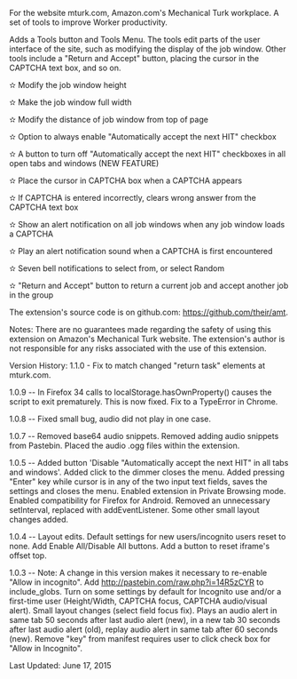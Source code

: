 For the website mturk.com, Amazon.com's Mechanical Turk workplace. A set of tools to improve Worker productivity.

Adds a Tools button and Tools Menu. The tools edit parts of the user interface of the site, such as modifying the display of the job window. Other tools include a "Return and Accept" button, placing the cursor in the CAPTCHA text box, and so on.

✫ Modify the job window height

✫ Make the job window full width

✫ Modify the distance of job window from top of page

✫ Option to always enable "Automatically accept the next HIT" checkbox

✫ A button to turn off "Automatically accept the next HIT" checkboxes in all open tabs and windows (NEW FEATURE)

✫ Place the cursor in CAPTCHA box when a CAPTCHA appears

✫ If CAPTCHA is entered incorrectly, clears wrong answer from the CAPTCHA text box

✫ Show an alert notification on all job windows when any job window loads a CAPTCHA

✫ Play an alert notification sound when a CAPTCHA is first encountered

✫ Seven bell notifications to select from, or select Random

✫ "Return and Accept" button to return a current job and accept another job in the group

The extension's source code is on github.com: https://github.com/their/amt.

Notes:
There are no guarantees made regarding the safety of using this extension on Amazon's Mechanical Turk website. The extension's author is not responsible for any risks associated with the use of this extension.

Version History:
1.1.0 - Fix to match changed "return task" elements at mturk.com.

1.0.9 -- In Firefox 34 calls to localStorage.hasOwnProperty() causes the script to exit prematurely. This is now fixed. Fix to a TypeError in Chrome.

1.0.8 -- Fixed small bug, audio did not play in one case.

1.0.7 -- Removed base64 audio snippets. Removed adding audio snippets from Pastebin. Placed the audio .ogg files within the extension.

1.0.5 -- Added button 'Disable "Automatically accept the next HIT" in all tabs and windows'. Added click to the dimmer closes the menu. Added pressing "Enter" key while cursor is in any of the two input text fields, saves the settings and closes the menu. Enabled extension in Private Browsing mode. Enabled compatibility for Firefox for Android. Removed an unnecessary setInterval, replaced with addEventListener. Some other small layout changes added.

1.0.4 -- Layout edits. Default settings for new users/incognito users reset to none. Add Enable All/Disable All buttons. Add a button to reset iframe's offset top.

1.0.3 -- Note: A change in this version makes it necessary to re-enable "Allow in incognito". Add http://pastebin.com/raw.php?i=14R5zCYR to include_globs.  Turn on some settings by default for Incognito use and/or a first-time user (Height/Width, CAPTCHA focus, CAPTCHA audio/visual alert). Small layout changes (select field focus fix). Plays an audio alert in same tab 50 seconds after last audio alert (new), in a new tab 30 seconds after last audio alert (old), replay audio alert in same tab after 60 seconds (new). Remove "key" from manifest requires user to click check box for "Allow in Incognito".

Last Updated: June 17, 2015
